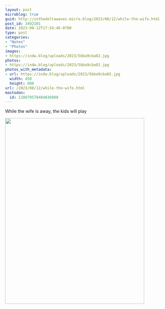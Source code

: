 ```yaml
---
layout: post
microblog: true
guid: http://inthedeltawaves.micro.blog/2023/08/12/while-the-wife.html
post_id: 3492101
date: 2023-08-12T17:54:46-0700
type: post
categories:
- "Notes"
- "Photos"
images:
- https://indw.blog/uploads/2023/5bba9cba02.jpg
photos:
- https://indw.blog/uploads/2023/5bba9cba02.jpg
photos_with_metadata:
- url: https://indw.blog/uploads/2023/5bba9cba02.jpg
  width: 450
  height: 600
url: /2023/08/12/while-the-wife.html
mastodon:
  id: 110879578484836088
---
```

While the wife is away, the kids will play

<img src="uploads/2023/5bba9cba02.jpg" width="450" height="600" alt="">
